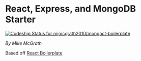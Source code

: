 # React, Express, and MongoDB Starter 
[![Codeship Status for mjmcgrath2010/mongact-boilerplate](https://app.codeship.com/projects/499b4a90-8f15-0137-bb81-62dae329d166/status?branch=master)](https://app.codeship.com/projects/355815)

_By Mike McGrath_


Based off [React Boilerplate](https://github.com/react-boilerplate/react-boilerplate)
